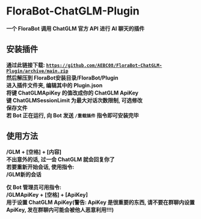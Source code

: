 # FloraBot-ChatGLM-Plugin
**一个 FloraBot 调用 ChatGLM 官方 API 进行 AI 聊天的插件**
## 安装插件
**通过此链接下载: [`https://github.com/AEBC08/FloraBot-ChatGLM-Plugin/archive/main.zip`](https://github.com/AEBC08/FloraBot-ChatGLM-Plugin/archive/main.zip)**  
**然后解压到 FloraBot安装目录/FloraBot/Plugin**  
**进入插件文件夹, 编辑其中的 Plugin.json**  
**将键 ChatGLMApiKey 的值改成你的 ChatGLM ApiKey**  
**键 ChatGLMSessionLimit 为最大对话次数限制, 可选修改**  
**保存文件**  
**若 Bot 正在运行, 向 Bot 发送 `/重载插件` 指令即可安装完毕**
## 使用方法
**/GLM + [空格] + [内容]**  
**不出意外的话, 过一会 ChatGLM 就会回复你了**  
**若要重新开始会话, 使用指令:**  
**/GLM新的会话**  
  
**仅 Bot 管理员可用指令:**  
**/GLMApiKey + [空格] + [ApiKey]**  
**用于设置 ChatGLM ApiKey(警告: ApiKey 是很重要的东西, 请不要在群聊内设置 ApiKey, 发在群聊内可能会被他人恶意利用!!!)**
